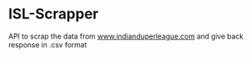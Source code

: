 # ISL-Scrapper

API to scrap the data from www.indianduperleague.com and give back response in .csv format
